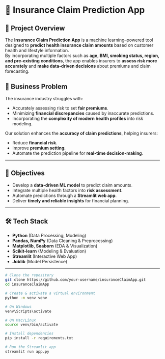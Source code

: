 # 🏥 Insurance Claim Prediction App  

## 📌 Project Overview  
The **Insurance Claim Prediction App** is a machine learning–powered tool designed to **predict health insurance claim amounts** based on customer health and lifestyle information.  
By incorporating multiple factors such as **age, BMI, smoking status, region, and pre-existing conditions**, the app enables insurers to **assess risk more accurately** and **make data-driven decisions** about premiums and claim forecasting.  



## 🚀 Business Problem  
The insurance industry struggles with:  
- Accurately assessing risk to set **fair premiums**.  
- Minimizing **financial discrepancies** caused by inaccurate predictions.  
- Incorporating the **complexity of modern health profiles** into risk modeling.  

Our solution enhances the **accuracy of claim predictions**, helping insurers:  
- Reduce **financial risk**.  
- Improve **premium setting**.  
- Automate the prediction pipeline for **real-time decision-making**.  

---

## 🎯 Objectives  
- Develop a **data-driven ML model** to predict claim amounts.  
- Integrate multiple health factors into **risk assessment**.  
- Automate predictions through a **Streamlit web app**.  
- Deliver **timely and reliable insights** for financial planning.  

---

## 🛠️ Tech Stack  
- **Python** (Data Processing, Modeling)  
- **Pandas, NumPy** (Data Cleaning & Preprocessing)  
- **Matplotlib, Seaborn** (EDA & Visualization)  
- **Scikit-learn** (Modeling & Evaluation)  
- **Streamlit** (Interactive Web App)  
- **Joblib** (Model Persistence)  

---

```bash
# Clone the repository
git clone https://github.com/your-username/insuranceClaimApp.git
cd insuranceClaimApp

# Create & activate a virtual environment
python -m venv venv

# On Windows
venv\Scripts\activate

# On Mac/Linux
source venv/bin/activate

# Install dependencies
pip install -r requirements.txt

# Run the Streamlit app
streamlit run app.py

